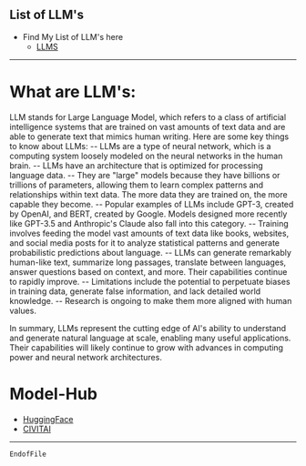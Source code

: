 ## List of LLM's
- Find My List of LLM's here
	- [LLMS](https://github.com/rxc3050/ml-notes#list-of-llms)

-------------------------------------------------------------------------------------------------
# What are LLM's:

LLM stands for Large Language Model, which refers to a class of artificial intelligence systems that are trained on vast amounts of text data and are able to generate text that mimics human writing. Here are some key things to know about LLMs:
-- LLMs are a type of neural network, which is a computing system loosely modeled on the neural networks in the human brain. 
-- LLMs have an architecture that is optimized for processing language data.
-- They are "large" models because they have billions or trillions of parameters, allowing them to learn complex patterns and relationships within text data. The more data they are trained on, the more capable they become.
-- Popular examples of LLMs include GPT-3, created by OpenAI, and BERT, created by Google. Models designed more recently like GPT-3.5 and Anthropic's Claude also fall into this category.
-- Training involves feeding the model vast amounts of text data like books, websites, and social media posts for it to analyze statistical patterns and generate probabilistic predictions about language.
-- LLMs can generate remarkably human-like text, summarize long passages, translate between languages, answer questions based on context, and more. Their capabilities continue to rapidly improve.
-- Limitations include the potential to perpetuate biases in training data, generate false information, and lack detailed world knowledge. 
-- Research is ongoing to make them more aligned with human values.

In summary, LLMs represent the cutting edge of AI's ability to understand and generate natural 
language at scale, enabling many useful applications. 
Their capabilities will likely continue to grow with advances in computing power and neural network architectures. 


# Model-Hub

- [HuggingFace](https://huggingface.co/)
- [CIVITAI](https://civitai.com/)

-------------------------------------------------------------------------------------------------

```bash
EndofFile 
```
